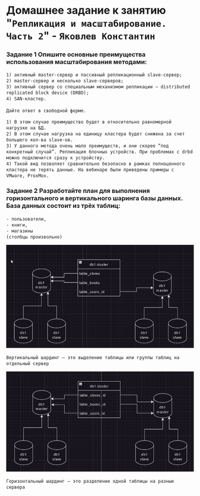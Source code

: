 # Домашнее задание к занятию "`Репликация и масштабирование. Часть 2`" - `Яковлев Константин`

### Задание 1 Опишите основные преимущества использования масштабирования методами:

```
1) активный master-сервер и пассивный репликационный slave-сервер;
2) master-сервер и несколько slave-серверов;
3) активный сервер со специальным механизмом репликации — distributed replicated block device (DRBD);
4) SAN-кластер.

Дайте ответ в свободной форме.

```
```
1) В этом случае преимущество будет в относительно равномерной нагрузке на БД. 
2) В этом случае нагрузка на единицу кластера будет снижена за счет большего кол-ва slave-ов.
3) У данного метода очень мало преимуществ, и они скорее “под конкретный случай”. Репликация блочных устройств. При проблемах с drbd можно подключится сразу к устройству. 
4) Такой вид позволяет сравнительно безопасно в рамках полноценного кластера не терять данные. На вебинаре были приведены примеры с VMware, ProxMox.

```
### Задание 2 Разработайте план для выполнения горизонтального и вертикального шаринга базы данных. База данных состоит из трёх таблиц:

```
- пользователи,
- книги,
- магазины 
(столбцы произвольно)
```

![Вертикальный шардинг](https://github.com/Prime2270/homework_netology-12-07/blob/main/screenshots/%D0%92%D0%B5%D1%80%D1%82%D0%B8%D0%BA%D0%B0%D0%BB%D1%8C%D0%BD%D1%8B%D0%B9%20%D1%88%D0%B0%D1%80%D0%B4%D0%B8%D0%BD%D0%B3.png)

```
Вертикальный шардинг — это выделение таблицы или группы таблиц на отдельный сервер
```

![Горизонтальный шардинг](https://github.com/Prime2270/homework_netology-12-07/blob/main/screenshots/%D0%93%D0%BE%D1%80%D0%B8%D0%B7%D0%BE%D0%BD%D1%82%D0%B0%D0%BB%D1%8C%D0%BD%D1%8B%D0%B9%20%D1%88%D0%B0%D1%80%D0%B4%D0%B8%D0%BD%D0%B3.png)

```
Горизонтальный шардинг — это разделение одной таблицы на разные сервера
```
